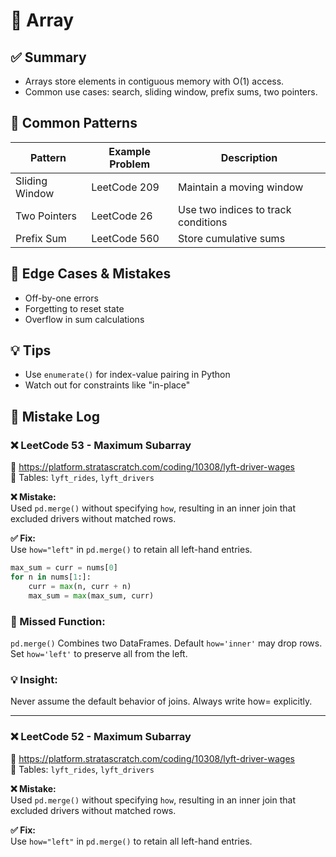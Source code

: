 # 📘 Array

## ✅ Summary
- Arrays store elements in contiguous memory with O(1) access.
- Common use cases: search, sliding window, prefix sums, two pointers.

## 🔁 Common Patterns

| Pattern        | Example Problem         | Description                         |
|----------------|--------------------------|-------------------------------------|
| Sliding Window | LeetCode 209             | Maintain a moving window            |
| Two Pointers   | LeetCode 26              | Use two indices to track conditions |
| Prefix Sum     | LeetCode 560             | Store cumulative sums               |

## 🧠 Edge Cases & Mistakes
- Off-by-one errors
- Forgetting to reset state
- Overflow in sum calculations

## 💡 Tips
- Use `enumerate()` for index-value pairing in Python
- Watch out for constraints like "in-place"

## 🧪 Mistake Log

### ❌ LeetCode 53 - Maximum Subarray
🔗 https://platform.stratascratch.com/coding/10308/lyft-driver-wages  
📄 Tables: `lyft_rides`, `lyft_drivers`

**❌ Mistake:**  
Used `pd.merge()` without specifying `how`, resulting in an inner join that excluded drivers without matched rows.

**✅ Fix:**  
Use `how="left"` in `pd.merge()` to retain all left-hand entries.

```python
max_sum = curr = nums[0]
for n in nums[1:]:
    curr = max(n, curr + n)
    max_sum = max(max_sum, curr)
```
### 📌 Missed Function:
`pd.merge()` Combines two DataFrames. Default `how='inner'` may drop rows.
Set `how='left'` to preserve all from the left.

### 💡 Insight:
Never assume the default behavior of joins. Always write how= explicitly.

---

### ❌ LeetCode 52 - Maximum Subarray
🔗 https://platform.stratascratch.com/coding/10308/lyft-driver-wages  
📄 Tables: `lyft_rides`, `lyft_drivers`

**❌ Mistake:**  
Used `pd.merge()` without specifying `how`, resulting in an inner join that excluded drivers without matched rows.

**✅ Fix:**  
Use `how="left"` in `pd.merge()` to retain all left-hand entries.